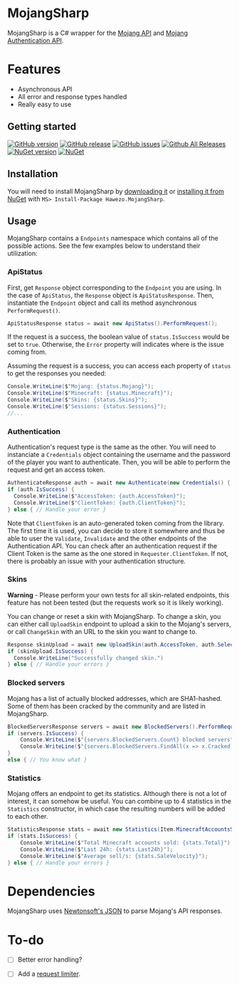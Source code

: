 # MojangSharp

MojangSharp is a C# wrapper for the [Mojang API](http://wiki.vg/Mojang_API) and [Mojang Authentication API](http://wiki.vg/Authentication).

# Features

- Asynchronous API
- All error and response types handled
- Really easy to use

## Getting started

[![GitHub version](https://badge.fury.io/gh/hawezo%2FMojangSharp.svg)](https://badge.fury.io/gh/hawezo%2FMojangSharp)
[![GitHub release](https://img.shields.io/github/release/hawezo/MojangSharp.svg)](https://github.com/hawezo/MojangSharp)
[![GitHub issues](https://img.shields.io/github/issues/hawezo/MojangSharp.svg)](https://github.com/hawezo/MojangSharp/issues)
[![Github All Releases](https://img.shields.io/github/downloads/hawezo/MojangSharp/total.svg)](https://github.com/hawezo/MojangSharp)
&nbsp;
[![NuGet version](https://badge.fury.io/nu/MojangSharp.svg)](https://badge.fury.io/nu/Hawezo.MojangSharp)
[![NuGet](https://img.shields.io/nuget/dt/Hawezo.MojangSharp.svg)](https://www.nuget.org/packages/Hawezo.MojangSharp)

## Installation

You will need to install MojangSharp by [downloading it](https://github.com/hawezo/MojangSharp/archive/master.zip) or [installing it from NuGet](https://www.nuget.org/packages/Hawezo.MojangSharp) with `MS> Install-Package Hawezo.MojangSharp`.

## Usage

MojangSharp contains a `Endpoints` namespace which contains all of the possible actions. See the few examples below to understand their utilization:

### ApiStatus

First, get `Response` object corresponding to the `Endpoint` you are using. In the case of `ApiStatus`, the `Response` object is `ApiStatusResponse`.
Then, instantiate the `Endpoint` object and call its method asynchronous `PerformRequest()`.

```csharp
ApiStatusResponse status = await new ApiStatus().PerformRequest();
```

If the request is a success, the boolean value of `status.IsSuccess` would be set to `true`. Otherwise, the `Error` property will indicates where is the issue coming from.

Assuming the request is a success, you can access each property of `status` to get the responses you needed:

```csharp
Console.WriteLine($"Mojang: {status.Mojang}");
Console.WriteLine($"Minecraft: {status.Minecraft}");
Console.WriteLine($"Skins: {status.Skins}");
Console.WriteLine($"Sessions: {status.Sessions}");
//...
```


### Authentication

Authentication's request type is the same as the other. You will need to instanciate a `Credentials` object containing the username and the password of the player you want to authenticate.
Then, you will be able to perform the request and get an access token.

```csharp
AuthenticateResponse auth = await new Authenticate(new Credentials() { Username = "<mail>/<username>", Password = "<password>" }).PerformRequest();
if (auth.IsSuccess) {
  Console.WriteLine($"AccessToken: {auth.AccessToken}");
  Console.WriteLine($"ClientToken: {auth.ClientToken}");
} else { // Handle your error }
```

Note that `ClientToken` is an auto-generated token coming from the library. The first time it is used, you can decide to store it somewhere and thus be able to user the `Validate`, `Invalidate` and the other endpoints of the Authentication API.
You can check after an authentication request if the Client Token is the same as the one stored in `Requester.ClientToken`. If not, there is probably an issue with your authentication structure.


### Skins

**Warning** - Please perform your own tests for all skin-related endpoints, this feature has not been tested (but the requests work so it is likely working).

You can change or reset a skin with MojangSharp. To change a skin, you can either call `UploadSkin` endpoint to upload a skin to the Mojang's servers, or call `ChangeSkin` with an URL to the skin you want to change to.

```csharp
Response skinUpload = await new UploadSkin(auth.AccessToken, auth.SelectedProfile.Value, new FileInfo(@"<path>")).PerformRequest();
if (skinUpload.IsSuccess) {
  Console.WriteLine("Successfully changed skin.")
} else { // Handle your errors }
```

### Blocked servers

Mojang has a list of actually blocked addresses, which are SHA1-hashed. Some of them has been cracked by the community and are listed in MojangSharp.

```csharp
BlockedServersResponse servers = await new BlockedServers().PerformRequest();
if (servers.IsSuccess) {
    Console.WriteLine($"{servers.BlockedServers.Count} blocked servers");
    Console.WriteLine($"{servers.BlockedServers.FindAll(x => x.Cracked).Count} cracked");
}
else { // You know what }
```

### Statistics

Mojang offers an endpoint to get its statistics. Although there is not a lot of interest, it can somehow be useful.
You can combine up to 4 statistics in the `Statistics` constructor, in which case the resulting numbers will be added to each other.

```csharp
StatisticsResponse stats = await new Statistics(Item.MinecraftAccountsSold).PerformRequest();
if (stats.IsSuccess) {
    Console.WriteLine($"Total Minecraft accounts sold: {stats.Total}");
    Console.WriteLine($"Last 24h: {stats.Last24h}");
    Console.WriteLine($"Average sell/s: {stats.SaleVelocity}");
} else { // Handle your errors }
```

# Dependencies

MojangSharp uses [Newtonsoft's JSON](https://github.com/JamesNK/Newtonsoft.Json) to parse Mojang's API responses.

# To-do

- [ ] Better error handling?
- [ ] Add a [request limiter](http://wiki.vg/Mojang_API#Notes).


